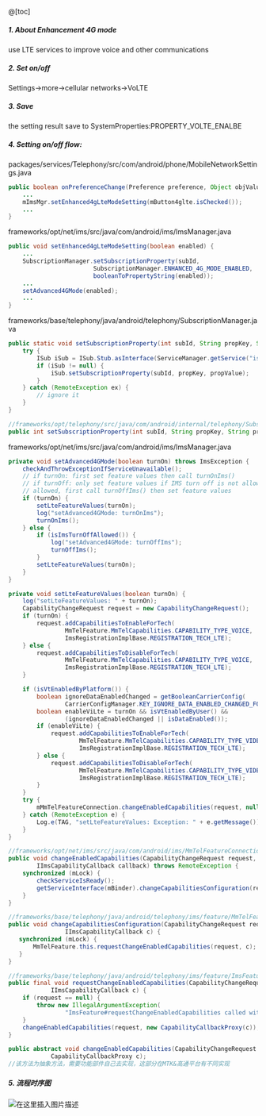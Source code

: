 ﻿@[toc]
##### 1. About Enhancement 4G mode
use LTE services to improve voice and other communications
##### 2. Set on/off
Settings->more->cellular networks->VoLTE
##### 3. Save
the setting result save to SystemProperties:PROPERTY_VOLTE_ENALBE
##### 4. Setting on/off flow:
packages/services/Telephony/src/com/android/phone/MobileNetworkSettings.java
```java
public boolean onPreferenceChange(Preference preference, Object objValue) {
	...
	mImsMgr.setEnhanced4gLteModeSetting(mButton4glte.isChecked());
	...
}
```
frameworks/opt/net/ims/src/java/com/android/ims/ImsManager.java

```java
public void setEnhanced4gLteModeSetting(boolean enabled) {
	...
	SubscriptionManager.setSubscriptionProperty(subId,
                        SubscriptionManager.ENHANCED_4G_MODE_ENABLED,
                        booleanToPropertyString(enabled));
    ...
    setAdvanced4GMode(enabled);
    ...
}
```
frameworks/base/telephony/java/android/telephony/SubscriptionManager.java

```java
public static void setSubscriptionProperty(int subId, String propKey, String propValue) {
    try {
        ISub iSub = ISub.Stub.asInterface(ServiceManager.getService("isub"));
        if (iSub != null) {
            iSub.setSubscriptionProperty(subId, propKey, propValue);
        }
    } catch (RemoteException ex) {
        // ignore it
    }
}

//frameworks/opt/telephony/src/java/com/android/internal/telephony/SubscriptionController.java
public int setSubscriptionProperty(int subId, String propKey, String propValue){...}
```
frameworks/opt/net/ims/src/java/com/android/ims/ImsManager.java
```java
private void setAdvanced4GMode(boolean turnOn) throws ImsException {
    checkAndThrowExceptionIfServiceUnavailable();
    // if turnOn: first set feature values then call turnOnIms()
    // if turnOff: only set feature values if IMS turn off is not allowed. If turn off is
    // allowed, first call turnOffIms() then set feature values
    if (turnOn) {
        setLteFeatureValues(turnOn);
        log("setAdvanced4GMode: turnOnIms");
        turnOnIms();
    } else {
        if (isImsTurnOffAllowed()) {
            log("setAdvanced4GMode: turnOffIms");
            turnOffIms();
        }
        setLteFeatureValues(turnOn);
    }
}

private void setLteFeatureValues(boolean turnOn) {
    log("setLteFeatureValues: " + turnOn);
    CapabilityChangeRequest request = new CapabilityChangeRequest();
    if (turnOn) {
        request.addCapabilitiesToEnableForTech(
                MmTelFeature.MmTelCapabilities.CAPABILITY_TYPE_VOICE,
                ImsRegistrationImplBase.REGISTRATION_TECH_LTE);
    } else {
        request.addCapabilitiesToDisableForTech(
                MmTelFeature.MmTelCapabilities.CAPABILITY_TYPE_VOICE,
                ImsRegistrationImplBase.REGISTRATION_TECH_LTE);
    }

    if (isVtEnabledByPlatform()) {
        boolean ignoreDataEnabledChanged = getBooleanCarrierConfig(
                CarrierConfigManager.KEY_IGNORE_DATA_ENABLED_CHANGED_FOR_VIDEO_CALLS);
        boolean enableViLte = turnOn && isVtEnabledByUser() &&
                (ignoreDataEnabledChanged || isDataEnabled());
        if (enableViLte) {
            request.addCapabilitiesToEnableForTech(
                    MmTelFeature.MmTelCapabilities.CAPABILITY_TYPE_VIDEO,
                    ImsRegistrationImplBase.REGISTRATION_TECH_LTE);
        } else {
            request.addCapabilitiesToDisableForTech(
                    MmTelFeature.MmTelCapabilities.CAPABILITY_TYPE_VIDEO,
                    ImsRegistrationImplBase.REGISTRATION_TECH_LTE);
        }
    }
    try {
        mMmTelFeatureConnection.changeEnabledCapabilities(request, null);
    } catch (RemoteException e) {
        Log.e(TAG, "setLteFeatureValues: Exception: " + e.getMessage());
    }
}

//frameworks/opt/net/ims/src/java/com/android/ims/MmTelFeatureConnection.java
public void changeEnabledCapabilities(CapabilityChangeRequest request,
        IImsCapabilityCallback callback) throws RemoteException {
    synchronized (mLock) {
        checkServiceIsReady();
        getServiceInterface(mBinder).changeCapabilitiesConfiguration(request, callback);
    }
}

//frameworks/base/telephony/java/android/telephony/ims/feature/MmTelFeature.java
public void changeCapabilitiesConfiguration(CapabilityChangeRequest request,
                IImsCapabilityCallback c) {
   synchronized (mLock) {
       MmTelFeature.this.requestChangeEnabledCapabilities(request, c);
   }
}

//frameworks/base/telephony/java/android/telephony/ims/feature/ImsFeature.java
public final void requestChangeEnabledCapabilities(CapabilityChangeRequest request,
            IImsCapabilityCallback c) {
    if (request == null) {
        throw new IllegalArgumentException(
                "ImsFeature#requestChangeEnabledCapabilities called with invalid params.");
    }
    changeEnabledCapabilities(request, new CapabilityCallbackProxy(c));
}

public abstract void changeEnabledCapabilities(CapabilityChangeRequest request,
            CapabilityCallbackProxy c);
//该方法为抽象方法，需要功能部件自己去实现，这部分在MTK&高通平台有不同实现
```



##### 5. 流程时序图
![在这里插入图片描述](https://img-blog.csdnimg.cn/20200522165751623.png?x-oss-process=image/watermark,type_ZmFuZ3poZW5naGVpdGk,shadow_10,text_aHR0cHM6Ly9ibG9nLmNzZG4ubmV0L3djc2Jod3k=,size_16,color_FFFFFF,t_70)
